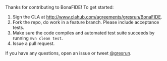 Thanks for contributing to BonaFIDE! To get started:

1. Sign the CLA at http://www.clahub.com/agreements/gresrun/BonaFIDE.
1. Fork the repo, do work in a feature branch. Please include acceptance tests.
1. Make sure the code compiles and automated test suite succeeds by running `mvn clean test`.
1. Issue a pull request.

If you have any questions, open an issue or tweet [@gresrun](https://twitter.com/intent/tweet?text=@gresrun%20I%20want%20to%20contribute%20to%20BonaFIDE).
